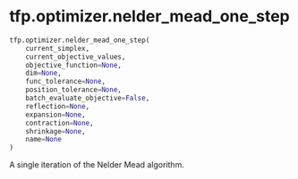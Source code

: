 <div itemscope itemtype="http://developers.google.com/ReferenceObject">
<meta itemprop="name" content="tfp.optimizer.nelder_mead_one_step" />
</div>

# tfp.optimizer.nelder_mead_one_step

``` python
tfp.optimizer.nelder_mead_one_step(
    current_simplex,
    current_objective_values,
    objective_function=None,
    dim=None,
    func_tolerance=None,
    position_tolerance=None,
    batch_evaluate_objective=False,
    reflection=None,
    expansion=None,
    contraction=None,
    shrinkage=None,
    name=None
)
```

A single iteration of the Nelder Mead algorithm.